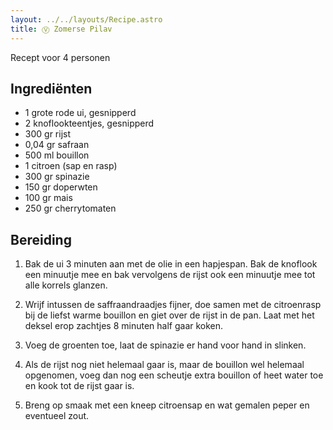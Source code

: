 ```yaml
---
layout: ../../layouts/Recipe.astro
title: Ⓥ Zomerse Pilav
---
```



R﻿ecept voor 4 personen

## Ingrediënten

* 1﻿ grote rode ui, gesnipperd
* 2﻿ knoflookteentjes, gesnipperd
* 3﻿00 gr rijst
* 0﻿,04 gr safraan
* 5﻿00 ml bouillon
* 1﻿ citroen (sap en rasp)
* 3﻿00 gr spinazie
* 1﻿50 gr doperwten
* 1﻿00 gr mais
* 2﻿50 gr cherrytomaten

## Bereiding

1. Bak de ui 3 minuten aan met de olie in een hapjespan. Bak de knoflook een minuutje mee en bak vervolgens de rijst ook een minuutje mee tot alle korrels glanzen.


2. Wrijf intussen de saffraandraadjes fijner, doe samen met de citroenrasp bij de liefst warme bouillon en giet over de rijst in de pan. Laat met het deksel erop zachtjes 8 minuten half gaar koken.
3. Voeg de groenten toe, laat de spinazie er hand voor hand in slinken.
4. Als de rijst nog niet helemaal gaar is, maar de bouillon wel helemaal opgenomen, voeg dan nog een scheutje extra bouillon of heet water toe en kook tot de rijst gaar is.
5. Breng op smaak met een kneep citroensap en wat gemalen peper en eventueel zout.